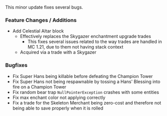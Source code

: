 This minor update fixes several bugs.

### Feature Changes / Additions

- Add Celestial Altar block
	- Effectively replaces the Skygazer enchantment upgrade trades
		- This fixes several issues related to the way trades are handled in MC 1.21, due to them not having stack
		  context
	- Acquired via a trade with a Skygazer

### Bugfixes

- Fix Super Hans being killable before defeating the Champion Tower
- Fix Super Hans not being respawnable by tossing a Hans' Blessing into fire on a Champion Tower
- Fix random bear trap `NullPointerException` crashes with some entities
- Fix max enchant color not applying correctly
- Fix a trade for the Skeleton Merchant being zero-cost and therefore not being able to save properly when it is rolled